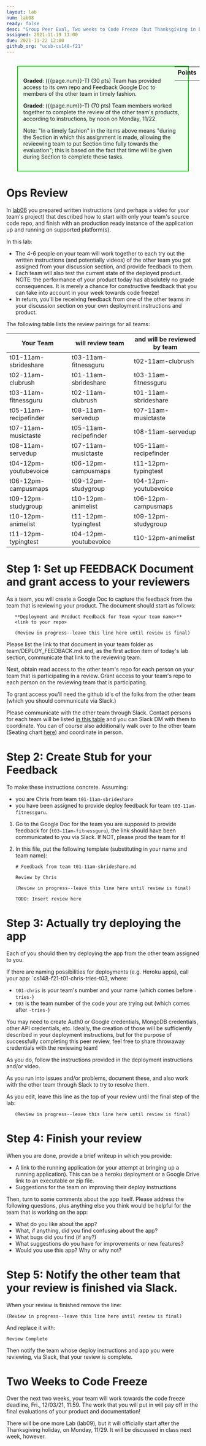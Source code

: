 ```yaml
---
layout: lab
num: lab08
ready: false
desc: "Group Peer Eval, Two weeks to Code Freeze (but Thanksgiving in between)"
assigned: 2021-11-19 11:00
due: 2021-11-22 12:00
github_org: "ucsb-cs148-f21"
---
```


<style>
div.grade { margin: 2em; padding: 1em; border: 2px solid #0c0; background-color: #efe; }   
</style>

<div style="float:right; width: auto;">

<table style="margin-top:1em;">
<tr>
   <th>Points</th>
</tr>
<tr>
   <td class="pointCount"></td>
</tr>
</table>

</div>

<div class="grade" markdown="1">

**Graded**: ({{page.num}}-T) (30 pts) Team has provided access to its own repo and Feedback Google Doc to members of the other team in timely fashion.

**Graded**: ({{page.num}}-T) (70 pts) Team members worked together to complete the review of the other team's products, according to instructions, by noon on Monday, 11/22.

Note: "In a timely fashion" in the items above means "during the Section in which this assignment is made, allowing the revieewing team to put Section time fully towards the evaluation"; this is based
on the fact that time will be given during Section to complete these tasks.

</div>


# Ops Review

In [lab06](https://ucsb-cs148.github.io/f21/lab/lab06-ops/) you prepared written instructions (and perhaps a video for your team's project) that 
described how to start with only your team's source code repo, and finish with an production ready instance of the application
up and running on supported platform(s).

In this lab:
* The 4-6 people on your team will work together to each try out the written instructions (and potentially videos) of the other team you got assigned from your discussion section, and provide feedback to them.
* Each team will also test the current state of the deployed product. NOTE: the performance of your product today has absolutely no grade consequences. It is merely a chance for constructive feedback that you can take into account in your week towards code freeze!  
* In return, you'll be receiving feedback from one of the other teams in your discussion section on your own deployment instructions and product.

The following table lists the review pairings for all teams: 

| Your Team  | will review team | and will be reviewed by team |
|---|---|---|
| t01-11am-sbrideshare  | t03-11am-fitnessguru  | t02-11am-clubrush  |
| t02-11am-clubrush	  | t01-11am-sbrideshare  | t03-11am-fitnessguru  |
| t03-11am-fitnessguru	 | t02-11am-clubrush  |  t01-11am-sbrideshare |
| t05-11am-recipefinder | t08-11am-servedup  | t07-11am-musictaste |
| t07-11am-musictaste  | t05-11am-recipefinder  |  t08-11am-servedup |
| t08-11am-servedup	  | t07-11am-musictaste  |  t05-11am-recipefinder |
| t04-12pm-youtubevoice  | t06-12pm-campusmaps  | t11-12pm-typingtest  |
| t06-12pm-campusmaps  | t09-12pm-studygroup  | t04-12pm-youtubevoice  |
| t09-12pm-studygroup  | t10-12pm-animelist  | t06-12pm-campusmaps  |
| t10-12pm-animelist  | t11-12pm-typingtest  | t09-12pm-studygroup  |
| t11-12pm-typingtest  | t04-12pm-youtubevoice  | t10-12pm-animelist  |

# Step 1: Set up FEEDBACK Document and grant access to your reviewers

As a team, you will create a Google Doc to capture the feedback from the team that is reviewing your product. 
The document should start as follows: 

```
   **Deployment and Product Feedback for Team <your team name>**
   <link to your repo>

   (Review in progress--leave this line here until review is final)
```

Please list the link to that document in your team folder as team/DEPLOY_FEEDBACK.md and, as the first action item of today's lab section, communicate that link to the reviewing team. 

Next, obtain read access to the other team's repo for each person on your team that is participating in a review. 
Grant access to your team's repo to each person on the reviewing team that is participating. 

To grant access you'll need the github id's of the folks from the other team (which you should communicate via Slack.)  

Please communicate with the other team through Slack. Contact persons for each team will be listed [in this table](https://docs.google.com/spreadsheets/d/1Fbgnn-mS1Dm7-1M0k3-fMMAEFtWNSMeTqeH5dFIXLTY/edit?usp=sharing) and you can Slack DM with them to coordinate. You can of course also additionally walk over to the other team (Seating chart [here](https://ucsb-cs148.github.io/f21/lab/lab01/)) and coordinate in person. 


# Step 2: Create Stub for your Feedback

To make these instructions concrete. Assuming: 
* you are Chris from team `t01-11am-sbrideshare`
* you have been assigned to provide deploy feedback for team `t03-11am-fitnessguru`.

1. Go to the Google Doc for the team you are supposed to provide feedback for (`t03-11am-fitnessguru`), the link should have been communicated to you via Slack. If NOT, please prod the team for it! 
2. In this file, put the following template (substituting in your name and team name):

   ```
   # Feedback from team t01-11am-sbrideshare.md

   Review by Chris
   
   (Review in progress--leave this line here until review is final)
   
   TODO: Insert review here
   
   ```
   
# Step 3: Actually try deploying the app

Each of you should then try deploying the app from the other team assigned to you.  

If there are naming possibilities for deployments (e.g. Heroku apps), call your app: `cs148-f21-t01-chris-tries-t03, where:
* `t01-chris` is your team's number and your name (which comes before `-tries-`)
* `t03` is the team number of the code your are trying out (which comes after `-tries-`)

You may need to create Auth0 or Google credentials, MongoDB credentials, other API credentials, etc. Ideally, the creation of those will be sufficiently described in your deployment instructions, but for the purpose of successfully completing this peer review, feel free to share throwaway credentials with the reviewing team!   

As you do, follow the instructions provided in the deployment instructions and/or video.

As you run into issues and/or problems, document these, and also work with the other team through Slack to try to resolve them.

As you edit, leave this line as the top of your review until the final step of the lab:

```
   (Review in progress--leave this line here until review is final)
```

# Step 4: Finish your review
 
When you are done, provide a brief writeup in which you provide:

* A link to the running application (or your attempt at bringing up a running application). This can be a heroku deployment or a Google Drive link to an executable or zip file. 
* Suggestions for the team on improving their deploy instructions

Then, turn to some comments about the app itself.  Please address the following questions, plus
anything else you think would be helpful for the team that is working on the app:

- What do you like about the app?
- What, if anything, did you find confusing about the app? 
- What bugs did you find (if any?)
- What suggestions do you have for improvements or new features?
- Would you use this app?  Why or why not?

# Step 5: Notify the other team that your review is finished via Slack.

When your review is finished remove the line:

```
(Review in progress--leave this line here until review is final)
```

And replace it with:

```
Review Complete
```

Then notify the team whose deploy instructions and app you were reviewing, via Slack, that your review is complete.

# Two Weeks to Code Freeze 

Over the next two weeks, your team will work towards the code freeze deadline, Fri., 12/03/21, 11:59. 
The work that you will put in will pay off in the final evaluations of your product and documentation! 

There will be one more Lab (lab09), but it will officially start after the Thanksgiving holiday, on Monday, 11/29. It will be discussed in class next week, however. 